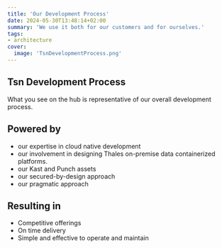 ```yaml
---
title: 'Our Development Process'
date: 2024-05-30T13:48:14+02:00
summary: 'We use it both for our customers and for ourselves.'
tags:
- architecture
cover:
  image: 'TsnDevelopmentProcess.png'
---
```

## Tsn Development Process
What you see on the hub is representative of our overall development process.

## Powered by

- our expertise in cloud native development
- our involvement in designing Thales on-premise data containerized platforms.
- our Kast and Punch assets
- our secured-by-design approach
- our pragmatic approach

## Resulting in
- Competitive offerings
- On time delivery
- Simple and effective to operate and maintain 